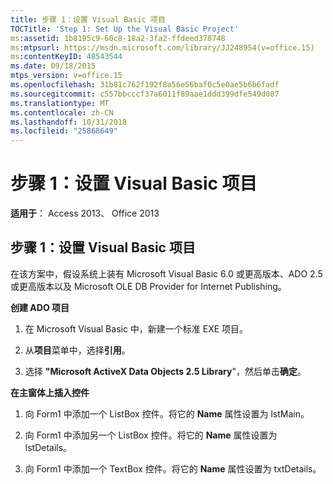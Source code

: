 ```yaml
---
title: 步骤 1：设置 Visual Basic 项目
TOCTitle: 'Step 1: Set Up the Visual Basic Project'
ms:assetid: 1b8195c9-60c8-18a2-3fa2-ffdeed370748
ms:mtpsurl: https://msdn.microsoft.com/library/JJ248954(v=office.15)
ms:contentKeyID: 48543544
ms.date: 09/18/2015
mtps_version: v=office.15
ms.openlocfilehash: 31b81c762f192f8a56e56baf0c5e0ae5b6b6fadf
ms.sourcegitcommit: c557bbcccf37a6011f89aae1ddd399dfe549d087
ms.translationtype: MT
ms.contentlocale: zh-CN
ms.lasthandoff: 10/31/2018
ms.locfileid: "25868649"
---
```

# <a name="step-1-set-up-the-visual-basic-project"></a>步骤 1：设置 Visual Basic 项目


**适用于**： Access 2013、 Office 2013

## <a name="step-1-set-up-the-visual-basic-project"></a>步骤 1：设置 Visual Basic 项目

在该方案中，假设系统上装有 Microsoft Visual Basic 6.0 或更高版本、ADO 2.5 或更高版本以及 Microsoft OLE DB Provider for Internet Publishing。

**创建 ADO 项目**

1.  在 Microsoft Visual Basic 中，新建一个标准 EXE 项目。

2.  从**项目**菜单中，选择**引用**。

3.  选择 **"Microsoft ActiveX Data Objects 2.5 Library**"，然后单击**确定**。

**在主窗体上插入控件**

1.  向 Form1 中添加一个 ListBox 控件。将它的 **Name** 属性设置为 lstMain。

2.  向 Form1 中添加另一个 ListBox 控件。将它的 **Name** 属性设置为 lstDetails。

3.  向 Form1 中添加一个 TextBox 控件。将它的 **Name** 属性设置为 txtDetails。

